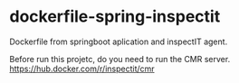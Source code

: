 # dockerfile-spring-inspectit
Dockerfile from springboot aplication and inspectIT agent.


Before run this projetc, do you need to run the CMR server.
https://hub.docker.com/r/inspectit/cmr

